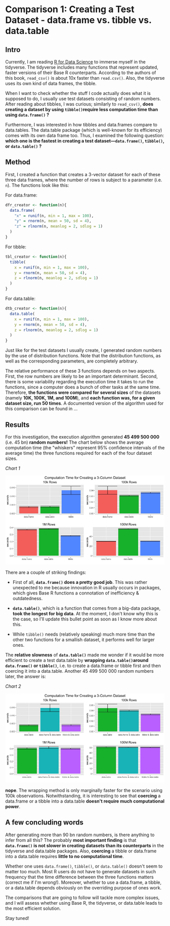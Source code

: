 # Comparison 1: Creating a Test Dataset - data.frame vs. tibble vs. data.table

## Intro

Currently, I am reading [R for Data Science](http://r4ds.had.co.nz/) to immerse myself in the tidyverse. The tidyverse includes many functions that represent updated, faster versions of their Base R counterparts. According to the authors of this book, `read_csv()` is about 10x faster than `read.csv()`. Also, the tidyverse uses its own kind of data frames, the tibble.

When I want to check whether the stuff I code actually does what it is supposed to do, I usually use test datasets consisting of random numbers. After reading about tibbles, I was curious; similarly to `read_csv()`, **does creating a dataset by using `tibble()`require less computation time than using `data.frame()` ?**

Furthermore, I was interested in how tibbles and data.frames compare to data.tables. The data.table package (which is well-known for its efficiency) comes with its own data frame too. Thus, I examined the following question: **which one is the fastest in creating a test dataset—`data.frame()`, `tibble()`, or `data.table()` ?**

## Method

First, I created a function that creates a 3-vector dataset for each of these three data frames, where the number of rows is subject to a parameter (i.e. `n`). The functions look like this:

For data.frame:
```R
dfr_creator <- function(n){
  data.frame(
    "x" = runif(n, min = 1, max = 100), 
    "y" = rnorm(n, mean = 50, sd = 4), 
    "z" = rlnorm(n, meanlog = 2, sdlog = 1)
  )
}
```

For tibble:
```R
tbl_creator <- function(n){
  tibble(
    x = runif(n, min = 1, max = 100), 
    y = rnorm(n, mean = 50, sd = 4), 
    z = rlnorm(n, meanlog = 2, sdlog = 1)
  )
}
```

For data.table:
```R
dtb_creator <- function(n){
  data.table(
    x = runif(n, min = 1, max = 100), 
    y = rnorm(n, mean = 50, sd = 4), 
    z = rlnorm(n, meanlog = 2, sdlog = 1)
  )
}
```

Just like for the test datasets I usually create, I generated random numbers by the use of distribution functions. Note that the distribution functions, as well as the corresponding parameters, are completely arbitrary.

The relative performance of these 3 functions depends on two aspects. First, the row numbers are likely to be an important determinant. Second, there is some variability regarding the execution time it takes to run the functions, since a computer does a bunch of other tasks at the same time. Therefore, **the functions were compared for several sizes** of the datasets (namely **10K, 100K, 1M, and 100M**), and **each function was, for a given dataset size, run 50 times**. A documented version of the algorithm used for this comparison can be found in …

## Results

For this investigation, the execution algorithm generated **45 499 500 000** (i.e. 45 bn) **random numbers!** The chart below shows the average computation time (the "whiskers" represent 95% confidence intervals of the average time) the three functions required for each of the four dataset sizes. 

_Chart 1_

![alt text](https://github.com/SimonGsponer/r_comparisons/blob/first_comparison/images/Comparison1_Results1.jpeg "Computation Time for Creating a 3-Column Dataset")

There are a couple of striking findings:

* First of all, **`data.frame()` does a pretty good job**. This was rather unexpected to me because innovation in R usually occurs in packages, which gives Base R functions a connotation of inefficiency & outdatedness.

* **`data.table()`**, which is a function that comes from a big-data package, **took the longest for big data**. At the moment, I don't know why this is the case, so I'll update this bullet point as soon as I know more about this.

* While `tibble()` needs (relatively speaking) much more time than the other two functions for a smallish dataset, it performs well for larger ones.

The **relative slowness** of **`data.table()`** made me wonder if it would be more efficient to create a test data.table by **wrapping `data.table()`around `data.frame()` or `tibble()`**, i.e. to create a data.frame or tibble first and then coercing it into a data.table. Another 45 499 500 000 random numbers later, the answer is:

_Chart 2_

![alt text](https://github.com/SimonGsponer/r_comparisons/blob/first_comparison/images/Comparison1_Results3.jpeg "Computation Time for Creating a 3-Column Dataset - Second Round")

**nope**. The wrapping method is only marginally faster for the scenario using 100k observations. Notwithstanding, it is interesting to see that **coercing** a data.frame or a tibble into a data.table **doesn't require much computational power**.

## A few concluding words

After generating more than 90 bn random numbers, is there anything to infer from all this? The probably **most important finding** is that **`data.frame()` is not slower in creating datasets than its counterparts** in the tidyverse and data.table packages. Also, **coercing** a tibble or data.frame into a data.table requires **little to no computational time**.

Whether one uses `data.frame()`, `tibble()`, or `data.table()` doesn't seem to matter too much. Most R users do not have to generate datasets in such frequency that the time difference between the three functions matters (correct me if I'm wrong!). Moreover, whether to use a data.frame, a tibble, or a data.table depends obviously on the overriding purpose of ones work. 

The comparisons that are going to follow will tackle more complex issues, and I will assess whether using Base R, the tidyverse, or data.table leads to the most efficient solution.

Stay tuned!
